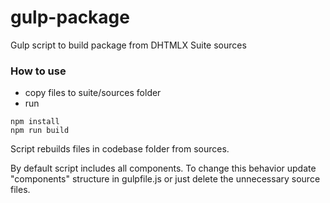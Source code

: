 # gulp-package

Gulp script to build package from DHTMLX Suite sources

### How to use

- copy files to suite/sources folder
- run 

```
npm install 
npm run build
```

Script rebuilds files in codebase folder from sources. 

By default script includes all components.
To change this behavior update "components" structure in gulpfile.js or just delete the unnecessary source files. 



